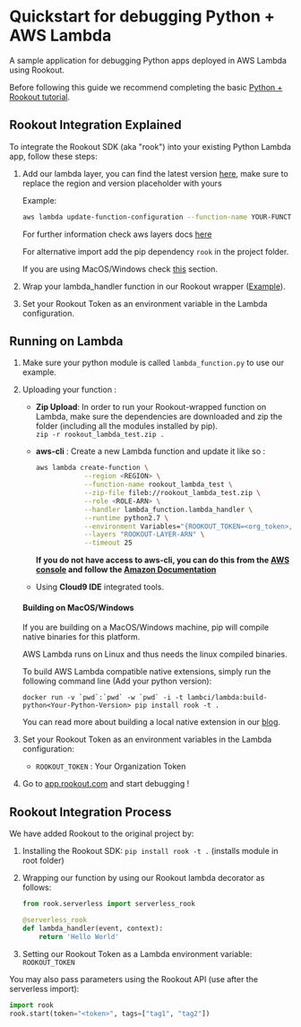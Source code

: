 # Quickstart for debugging Python + AWS Lambda

A sample application for debugging Python apps deployed in AWS Lambda using Rookout.

Before following this guide we recommend completing the basic [Python + Rookout tutorial](https://github.com/Rookout/tutorial-python).

## Rookout Integration Explained

To integrate the Rookout SDK (aka "rook") into your existing Python Lambda app, follow these steps:

1. Add our lambda layer, you can find the latest version [here](https://docs.rookout.com/docs/sdk-digests.html), make sure to replace the region and version placeholder with yours  
    
    Example:
    ```bash
    aws lambda update-function-configuration --function-name YOUR-FUNCTION-NAME --layer arn:aws:lambda:us-east-1:032275105219:layer:rookout_python27_v_0_1_66_1:1
    ```
    
    For further information check aws layers docs [here](https://docs.aws.amazon.com/lambda/latest/dg/configuration-layers.html)
    
    For alternative import add the pip dependency `rook` in the project folder.
    
    If you are using MacOS/Windows check [this](#building-on-macoswindows) section.

1. Wrap your lambda_handler function in our Rookout wrapper ([Example](#rookout-integration-process)).

1. Set your Rookout Token as an environment variable in the Lambda configuration.

## Running on Lambda
1. Make sure your python module is called `lambda_function.py` to use our example.

1. Uploading your function : 
    - **Zip Upload**: In order to run your Rookout-wrapped function on Lambda, make sure the dependencies are downloaded and zip
    the folder (including all the modules installed by pip).  
    `zip -r rookout_lambda_test.zip .`

    - **aws-cli** : Create a new Lambda function and update it like so :
        ```bash
        aws lambda create-function \
                    --region <REGION> \
                    --function-name rookout_lambda_test \
                    --zip-file fileb://rookout_lambda_test.zip \
                    --role <ROLE-ARN> \
                    --handler lambda_function.lambda_handler \
                    --runtime python2.7 \
                    --environment Variables="{ROOKOUT_TOKEN=<org_token>,ROOKOUT_ROOK_TAGS=lambda}" \
                    --layers "ROOKOUT-LAYER-ARN" \
                    --timeout 25
      ```
        **If you do not have access to aws-cli, you can do this from the [AWS console](https://console.aws.amazon.com/lambda/home/functions) and follow the [Amazon Documentation](https://docs.aws.amazon.com/lambda/latest/dg/get-started-create-function.html)**

    - Using **Cloud9 IDE** integrated tools.

    #### Building on MacOS/Windows
    If you are building on a MacOS/Windows machine, pip will compile native binaries for this platform. 
    
    AWS Lambda runs on Linux and thus needs the linux compiled binaries. 
    
    To build AWS Lambda compatible native extensions, simply run the following command line (Add your python version):
    ```
    docker run -v `pwd`:`pwd` -w `pwd` -i -t lambci/lambda:build-python<Your-Python-Version> pip install rook -t .
    ``` 
    
    
    You can read more about building a local native extension in our [blog](https://www.rookout.com/3_min_hack_for_building_local_native_extensions/).

1. Set your Rookout Token as an environment variables in the Lambda configuration:
    - `ROOKOUT_TOKEN` : Your Organization Token

1. Go to [app.rookout.com](https://app.rookout.com) and start debugging !

## Rookout Integration Process

We have added Rookout to the original project by:
1. Installing the Rookout SDK: `pip install rook -t .` (installs module in root folder)

1. Wrapping our function by using our Rookout lambda decorator as follows:
    ```python
    from rook.serverless import serverless_rook

    @serverless_rook
    def lambda_handler(event, context):
        return 'Hello World'
    ```
    
1. Setting our Rookout Token as a Lambda environment variable: `ROOKOUT_TOKEN`

You may also pass parameters using the Rookout API (use after the serverless import):

```python
import rook
rook.start(token="<token>", tags=["tag1", "tag2"])
```

[Python + Rookout]: https://docs.rookout.com/docs/sdk-setup.html
